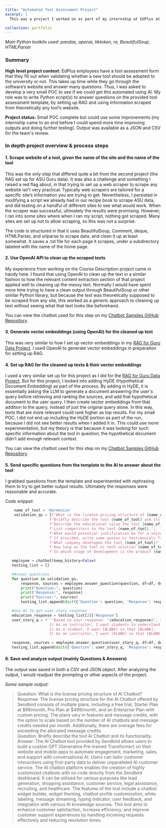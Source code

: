 ```yaml
---
title: "Automated Tool Assessment Project"
excerpt: |
  This was a project I worked on as part of my internship at EdPlus at ASU. The task in this project was to use AI to fill out a "Tool Assessment" form that currently needs to be filled out manually. I was able to accomplish this using web scraping, setting up RAG, and using Python's openai library to generate the answers to the questions in the form. The main NLP tasks this project relates to is question/answering and information retrieval.

collection: portfolio
---
```


_Main Python toolkits used: pandas, openai, tiktoken, re, BeautifulSoup, HTMLParser_

### Summary
**High level project context:** EdPlus employees have a tool assessment form that they fill out when validating whether a new tool should be adopted to the university or not. This takes up time while they go through the software’s website and answer many questions. Thus, I was asked to develop a very small POC to see if we could get this automated using AI. My role was to write Python script(s) to answer questions on the provided tool assessment template, by setting up RAG and using information scraped from theoretically any tool’s website.

**Project status:** Small POC complete but could use some improvements (my internship came to an end before I could spend more time improving outputs and doing further testing). Output was available as a JSON and CSV for the team's review.

### In depth project overview & process steps

#### 1. Scrape website of a tool, given the name of the site and the name of the tool 

This was the only step that differed quite a bit from the second project (the RAG set up for ASU Guru data). It was also a challenge and something I raised a red flag about, in that trying to set up a web scraper to scrape any website isn’t very practical. Typically web scrapers are tailored for a specific site’s information you are trying to get. Nevertheless, I persisted in modifying a script we already had in our recipe book to scrape ASU data, and did testing on a handful of different sites to see what would work. When the scraper was successful, ultimately the results were promising. However, I ran into some sites where when I ran my script, nothing got scraped. Many sites are set up not to allow scraping, so this was not a surprise.

The code is structured in that it uses BeautifulSoup, Comment, deque, HTMLParser, and urlparse to scrape data, and clean it up at least somewhat. It saves a .txt file for each page it scrapes, under a subdirectory labeled with the name of the home page.

#### 2. Use OpenAI API to clean up the scraped texts

My experience from working on the Course Description project came in handy here. I found that using OpenAI to clean up the text in a similar fashion to how the relevant content extraction section of that project applied well to cleaning up the messy text. Normally I would have spent more time trying to have a clean output through BeautifulSoup or other similar Python library, but because the text was theoretically supposed to be scraped from any site, this worked as a generic approach to cleaning up text without seeing what that text looks like beforehand.

You can view the chatbot used for this step on my [Chatbot Samples GitHub Repository](https://github.com/kelynnski/chatbot-samples/blob/main/relevent_text_chatbot.py).

#### 3. Generate vector embeddings (using OpenAI) for the cleaned up text

This was very similar to how I set up vector embeddings in my [RAG for Guru Data Project](portfolio-2.md). I used OpenAI to generate vector embeddings in preparation for setting up RAG.

#### 4. Set up RAG for the cleaned up texts & their vector embeddings

I used a very similar set up for this project as I did for the [RAG for Guru Data Project](portfolio-2.md). But for this project, I looked into adding HyDE (Hypothetical Document Embedding) as part of the process. By adding in HyDE, it is essentially asking the LLM to generate a document answering the user's query before retrieving and ranking the sources, and add that hypothetical document to the user query. I then create vector embeddings from that addition to the query, instead of just the original query alone. In this way, texts that are more relevant could rank higher as top results. For my small POC, I did not end up including the HyDE portion as part of the run, because I did not see better results when I added it in. This could use more experimentation, but my theory is that because it was looking for such specific information about the tool in question, the hypothetical document didn’t add enough relevant context.

You can view the chatbot used for this step on my [Chatbot Samples GitHub Repository](https://github.com/kelynnski/chatbot-samples/blob/main/tool_assessment_chatbot.py).

#### 5. Send specific questions from the template to the AI to answer about the tool

I grabbed questions from the template and experimented with rephrasing them to try to get better output results. Ultimately the responses were reasonable and accurate.

_Code snippet:_
```python
    name_of_tool = 'Harmonize'
    validation_qs = [f'What is the license pricing structure of {name_of_tool}?',
                    f'Briefly describe the tool {name_of_tool} and its functionality.',
                    f'Describe the educational value the tool {name_of_tool} might provide to students, if a university were to leverage it.',
                    f'List competitors to the tool {name_of_tool}.',
                    f'What would potential justification be for a university adopting {name_of_tool}?',
                    f'If provided, write some quotes or testimonials from a user or client of {name_of_tool}.',
                    f'What company developed the tool {name_of_tool}?',
                    f'How long as the tool or tech solution {name_of_tool} been in business?',
                    f'In which stage of development is the product {name_of_tool} (BETA or fully developed?)']

   employee = chatbot(keep_history=False)
   testing_list = []

   #Answer questions
   for question in validation_qs:
       response, sources = employee.answer_question(question, df=df, debug=False, tool_name = name_of_tool)
       print("Question:", question)
       print("Response:", response)
       print("Sources:", sources)
       testing_list.append(dict({'Question': question, 'Response': response, 'Sources': sources}))

   #Use AI to get user story response
   education_response = testing_list[2]['Response']
   user_story_q = f'''Based on your response: "{education_response}", rewrite these user stories with the [BLANK]s filled in:
                    1) As an instructor, I want students to understand [BLANK] so that they can become [BLANK].
                    2) As a student, I want [BLANK] so that [BLANK].
                    3) As an instructor, I want [BLANK] so that [BLANK].'''

   response, sources = employee.answer_question(user_story_q, df=df, debug=False, tool_name = name_of_tool)
   testing_list.append(dict({'Question': user_story_q, 'Response': response, 'Sources': sources}))
```

#### 6. Save and analyze output (mainly Questions & Answers)

The output was saved in both a CSV and JSON object. After analyzing the output, I would readjust the prompting or other aspects of the project.

_Some sample output:_
>Question: What is the license pricing structure of AI Chatbot?<br>
>Response: The license pricing structure for the AI Chatbot offered by Sendbird consists of multiple plans, including a free trial, Starter Plan at $99/month, Pro Plan at $499/month, and an Enterprise Plan with custom pricing. The plans vary in features and message credits, with the option to scale based on the number of AI chatbots and message credits needed per month. Additionally, there are overage fees for exceeding the allocated message credits.<br>
>Question: Briefly describe the tool AI Chatbot and its functionality.<br>
>Answer: The AI Chatbot tool provided by Sendbird allows users to build a custom GPT (Generative Pre-trained Transformer) on their website and mobile apps to automate engagement, marketing, sales, and support with conversational AI. Users can tailor customer interactions using first-party data to deliver unparalleled AI customer service. The AI chatbot platform enables the creation of highly customized chatbots with no code directly from the Sendbird dashboard. It can be utilized for various purposes like lead generation, shopping assistance, customer service, legal assistance, recruiting, and healthcare. The features of the tool include a chatbot widget builder, widget theming, chatbot profile customization, white labeling, message streaming, typing indicator, user feedback, and integration with various AI knowledge sources. This tool aims to enhance customer satisfaction, increase efficiency, and improve customer support experiences by handling incoming requests effectively and reducing resolution times.